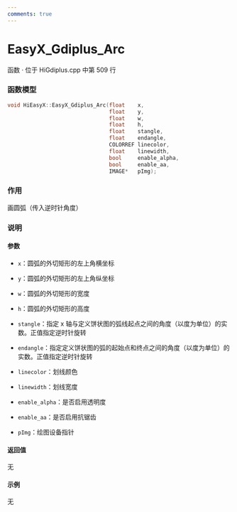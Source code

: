 ```yaml
---
comments: true
---
```


# EasyX_Gdiplus_Arc
函数 · 位于 HiGdiplus.cpp 中第 509 行

### 函数模型

```cpp
void HiEasyX::EasyX_Gdiplus_Arc(float  	 x,
		                        float  	 y,
		                        float  	 w,
		                        float  	 h,
		                        float  	 stangle,
		                        float  	 endangle,
		                        COLORREF linecolor,
		                        float  	 linewidth,
		                        bool  	 enable_alpha,
		                        bool  	 enable_aa,
		                        IMAGE*   pImg);
```

### 作用
画圆弧（传入逆时针角度）

### 说明
#### 参数
- `x`：圆弧的外切矩形的左上角横坐标

- `y`：圆弧的外切矩形的左上角纵坐标

- `w`：圆弧的外切矩形的宽度

- `h`：圆弧的外切矩形的高度

- `stangle`：指定 x 轴与定义饼状图的弧线起点之间的角度（以度为单位）的实数。正值指定逆时针旋转

- `endangle`：指定定义饼状图的弧的起始点和终点之间的角度（以度为单位）的实数。正值指定逆时针旋转

- `linecolor`：划线颜色

- `linewidth`：划线宽度

- `enable_alpha`：是否启用透明度

- `enable_aa`：是否启用抗锯齿

- `pImg`：绘图设备指针

#### 返回值
无

#### 示例
无